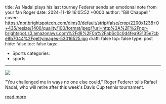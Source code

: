 title: As Nadal plays his last tourney Federer sends an emotional note from your fan Roger
date: 2024-11-19 16:05:52 +0000
author: "Bill Chappell"
cover: https://npr.brightspotcdn.com/dims3/default/strip/false/crop/2200x1238+0+435/resize/1400/quality/100/format/jpeg/?url=http%3A%2F%2Fnpr-brightspot.s3.amazonaws.com%2Fd8%2F0a%2Fab6c0c0d4fea93135e7cbe8b7044%2Fgettyimages-53016525.jpg
draft: false
top: false
type: post
hide: false
toc: false
tags:
  - Sports
categories:
  - sports
---

![](https://npr.brightspotcdn.com/dims3/default/strip/false/crop/2200x1238+0+435/resize/1400/quality/100/format/jpeg/?url=http%3A%2F%2Fnpr-brightspot.s3.amazonaws.com%2Fd8%2F0a%2Fab6c0c0d4fea93135e7cbe8b7044%2Fgettyimages-53016525.jpg)

"You challenged me in ways no one else could," Roger Federer tells Rafael Nadal, who will retire after this week's Davis Cup tennis tournament.

[read more](https://www.npr.org/2024/11/19/nx-s1-5196286/rafael-nadal-roger-federer-tennis-farewell-note)
